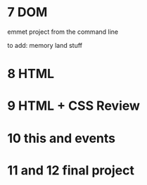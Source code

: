 # 7 DOM

emmet
project from the command line

to add: memory land stuff

# 8 HTML

# 9 HTML + CSS Review

# 10 this and events

# 11 and 12 final project